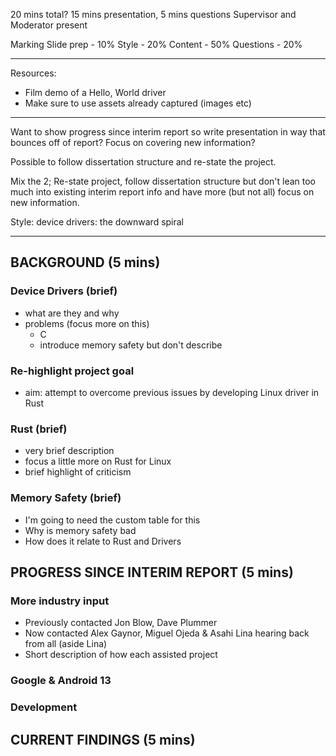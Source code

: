 20 mins total? 15 mins presentation, 5 mins questions
Supervisor and Moderator present

Marking
Slide prep - 10%
Style -  20%
Content - 50%
Questions - 20%

-----
Resources:
+ Film demo of a Hello, World driver
+ Make sure to use assets already captured (images etc)

---

Want to show progress since interim report so write presentation in way that bounces off of report? Focus on covering new information? 

Possible to follow dissertation structure and re-state the project.

Mix the 2; Re-state project, follow dissertation structure but don't lean too much into existing interim report info and have more (but not all) focus on new information.

Style: 
device drivers: the downward spiral

----

## BACKGROUND (5 mins)

### Device Drivers (brief)
+ what are they and why
+ problems (focus more on this)
	+ C
	+ introduce memory safety but don't describe

### Re-highlight project goal
+ aim: attempt to overcome previous issues by developing Linux driver in Rust

### Rust (brief)
+ very brief description
+ focus a little more on Rust for Linux
+ brief highlight of criticism

### Memory Safety (brief)
+ I'm going to need the custom table for this
+ Why is memory safety bad
+ How does it relate to Rust and Drivers

## PROGRESS SINCE INTERIM REPORT (5 mins)

### More industry input
+ Previously contacted Jon Blow, Dave Plummer
+ Now contacted Alex Gaynor, Miguel Ojeda & Asahi Lina hearing back from all (aside Lina)
+ Short description of how each assisted project

### Google & Android 13

### Development



## CURRENT FINDINGS (5 mins)

